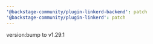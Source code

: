 ```yaml
---
'@backstage-community/plugin-linkerd-backend': patch
'@backstage-community/plugin-linkerd': patch
---
```


version:bump to v1.29.1
